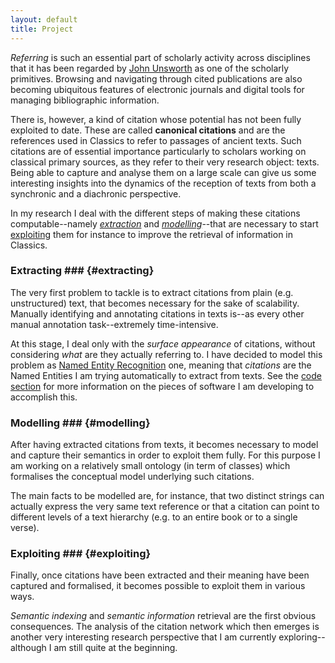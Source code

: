 ```yaml
---
layout: default
title: Project
---
```

_Referring_ is such an essential part of scholarly activity across disciplines that it has been regarded by [John Unsworth](http://people.lis.illinois.edu/~unsworth/Kings.5-00/primitives.html) as one of the scholarly primitives. Browsing and navigating through cited publications are also becoming ubiquitous features of electronic journals and digital tools for managing bibliographic information. 

There is, however, a kind of citation whose potential has not been fully exploited to date. These are called **canonical citations** and are the references used in Classics to refer to passages of ancient texts. Such citations are of essential importance particularly to scholars working on classical primary sources, as they refer to their very research object: texts. Being able to capture and analyse them on a large scale can give us some interesting insights into the dynamics of the reception of texts from both a synchronic and a diachronic perspective.

In my research I deal with the different steps of making these citations computable--namely _[extraction](#extracting)_ and _[modelling](#modelling)_--that are necessary to start [exploiting](#exploiting) them for instance to improve the retrieval of information in Classics.

### Extracting ### {#extracting}

The very first problem to tackle is to extract citations from plain (e.g. unstructured) text, that becomes necessary for the sake of scalability. Manually identifying and annotating citations in texts is--as every other manual annotation task--extremely time-intensive.

At this stage, I deal only with the _surface appearance_ of citations, without considering _what_ are they actually referring to. I have decided to model this problem as [Named Entity Recognition](http://en.wikipedia.org/wiki/Named-entity_recognition) one, meaning that _citations_ are the Named Entities I am trying automatically to extract from texts. See the [code section](code.html) for more information on the pieces of software I am developing to accomplish this.

### Modelling ### {#modelling}

After having extracted citations from texts, it becomes necessary to model and capture their semantics in order to exploit them fully.
For this purpose I am working on a relatively small ontology (in term of classes) which formalises the conceptual model underlying such citations.

The main facts to be modelled are, for instance, that two distinct strings can actually express the very same text reference or that a citation can point to different levels of a text hierarchy (e.g. to an entire book or to a single verse).

### Exploiting ### {#exploiting}

Finally, once citations have been extracted and their meaning have been captured and formalised, it becomes possible to exploit them in various ways.

_Semantic indexing_ and _semantic information_ retrieval are the first obvious consequences. The analysis of the citation network which then emerges is another very interesting research perspective that I am currently exploring--although I am still quite at the beginning.

<!--
## Glossary ##

<dl>
  <dt id="canonical-citation">Canonical Citation</dt>
  <dd>[add definition...]</dd>
</dl>
-->